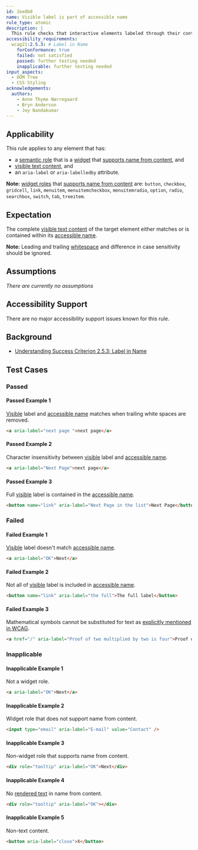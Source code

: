 ```yaml
---
id: 2ee8b8
name: Visible label is part of accessible name
rule_type: atomic
description: |
  This rule checks that interactive elements labeled through their content have their visible label as part of their accessible name.
accessibility_requirements:
  wcag21:2.5.3: # Label in Name
    forConformance: true
    failed: not satisfied
    passed: further testing needed
    inapplicable: further testing needed
input_aspects:
  - DOM Tree
  - CSS Styling
acknowledgements:
  authors:
    - Anne Thyme Nørregaard
    - Bryn Anderson
    - Jey Nandakumar
---
```


## Applicability

This rule applies to any element that has:

- a [semantic role](#semantic-role) that is a [widget](https://www.w3.org/TR/wai-aria-1.1/#widget_roles) that [supports name from content](https://www.w3.org/TR/wai-aria-1.1/#namefromcontent), and
- [visible text content](#visible-text-content), and
- an `aria-label` or `aria-labelledby` attribute.

**Note:** [widget roles](https://www.w3.org/TR/wai-aria-1.1/#widget_roles) that [supports name from content](https://www.w3.org/TR/wai-aria-1.1/#namefromcontent) are: `button`, `checkbox`, `gridcell`, `link`, `menuitem`, `menuitemcheckbox`, `menuitemradio`, `option`, `radio`, `searchbox`, `switch`, `tab`, `treeitem`.

## Expectation

The complete [visible text content](#visible-text-content) of the target element either matches or is contained within its [accessible name][].

**Note:** Leading and trailing [whitespace](#whitespace) and difference in case sensitivity should be ignored.

## Assumptions

_There are currently no assumptions_

## Accessibility Support

There are no major accessibility support issues known for this rule.

## Background

- [Understanding Success Criterion 2.5.3: Label in Name](https://www.w3.org/WAI/WCAG21/Understanding/label-in-name.html)

## Test Cases

### Passed

#### Passed Example 1

[Visible][] label and [accessible name][] matches when trailing white spaces are removed.

```html
<a aria-label="next page ">next page</a>
```

#### Passed Example 2

Character insensitivity between [visible][] label and [accessible name][].

```html
<a aria-label="Next Page">next page</a>
```

#### Passed Example 3

Full [visible][] label is contained in the [accessible name][].

```html
<button name="link" aria-label="Next Page in the list">Next Page</button>
```

### Failed

#### Failed Example 1

[Visible][] label doesn't match [accessible name][].

```html
<a aria-label="OK">Next</a>
```

#### Failed Example 2

Not all of [visible][] label is included in [accessible name][].

```html
<button name="link" aria-label="the full">The full label</button>
```

#### Failed Example 3

Mathematical symbols cannot be substituted for text as [explicitly mentioned in WCAG](https://www.w3.org/WAI/WCAG21/Understanding/label-in-name#mathematical-expressions-and-formulae).

```html
<a href="/" aria-label="Proof of two multiplied by two is four">Proof of 2&times;2=4</a>
```

### Inapplicable

#### Inapplicable Example 1

Not a widget role.

```html
<a aria-label="OK">Next</a>
```

#### Inapplicable Example 2

Widget role that does not support name from content.

```html
<input type="email" aria-label="E-mail" value="Contact" />
```

#### Inapplicable Example 3

Non-widget role that supports name from content.

```html
<div role="tooltip" aria-label="OK">Next</div>
```

#### Inapplicable Example 4

No [rendered text](#rendered-text) in name from content.

```html
<div role="tooltip" aria-label="OK"></div>
```

#### Inapplicable Example 5

Non-text content.

```html
<button aria-label="close">X</button>
```

[accessible name]: #accessible-name 'Definition of accessible name'
[visible]: #visible 'Definition of visible'
